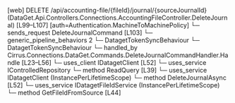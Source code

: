 [web] DELETE /api/accounting-file/{fileId}/journal/{sourceJournalId}  (DataGet.Api.Controllers.Connections.AccountingFileController.DeleteJournal)  [L99–L107] [auth=Authentication.MachineToMachinePolicy]
  └─ sends_request DeleteJournalCommand [L103]
    └─ generic_pipeline_behaviors 2
      └─ DatagetTokenSyncBehaviour
      └─ DatagetTokenSyncBehaviour
    └─ handled_by Cirrus.Connections.DataGet.Commands.DeleteJournalCommandHandler.Handle [L23–L56]
      └─ uses_client IDatagetClient [L52]
      └─ uses_service IControlledRepository<Dataset>
        └─ method ReadQuery [L39]
      └─ uses_service IDatagetClient (InstancePerLifetimeScope)
        └─ method DeleteJournalAsync [L52]
      └─ uses_service IDatagetFileIdService (InstancePerLifetimeScope)
        └─ method GetFileIdFromSource [L44]


